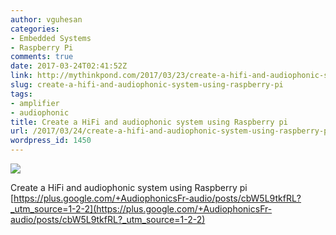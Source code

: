 ```yaml
---
author: vguhesan
categories:
- Embedded Systems
- Raspberry Pi
comments: true
date: 2017-03-24T02:41:52Z
link: http://mythinkpond.com/2017/03/23/create-a-hifi-and-audiophonic-system-using-raspberry-pi/
slug: create-a-hifi-and-audiophonic-system-using-raspberry-pi
tags:
- amplifier
- audiophonic
title: Create a HiFi and audiophonic system using Raspberry pi
url: /2017/03/24/create-a-hifi-and-audiophonic-system-using-raspberry-pi/
wordpress_id: 1450
---
```


![](http://i0.wp.com/mythinkpond.files.wordpress.com/2017/03/raspberrypiicon5.png?w=1056)

Create a HiFi and audiophonic system using Raspberry pi
[https://plus.google.com/+AudiophonicsFr-audio/posts/cbW5L9tkfRL?_utm_source=1-2-2](https://plus.google.com/+AudiophonicsFr-audio/posts/cbW5L9tkfRL?_utm_source=1-2-2)
